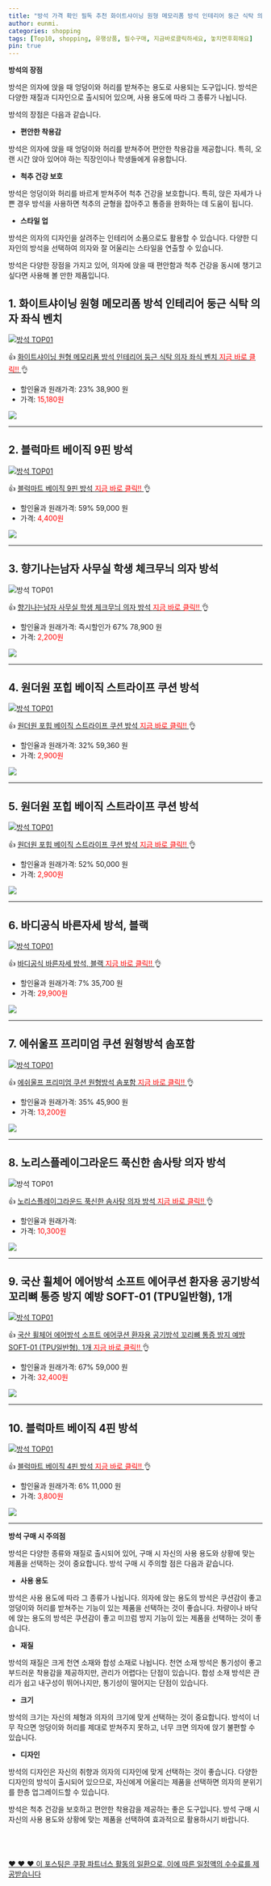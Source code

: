 ```yaml
---
title: "방석 가격 확인 필독 추천 화이트샤이닝 원형 메모리폼 방석 인테리어 둥근 식탁 의자 좌식 벤치 비교 장점 구매가이드"
author: eunmi.
categories: shopping
tags: [Top10, shopping, 유행상품, 필수구매, 지금바로클릭하세요, 놓치면후회해요]
pin: true
---
```

**방석의 장점**

방석은 의자에 앉을 때 엉덩이와 허리를 받쳐주는 용도로 사용되는 도구입니다. 방석은 다양한 재질과 디자인으로 출시되어 있으며, 사용 용도에 따라 그 종류가 나뉩니다.

방석의 장점은 다음과 같습니다.

* **편안한 착용감**

방석은 의자에 앉을 때 엉덩이와 허리를 받쳐주어 편안한 착용감을 제공합니다. 특히, 오랜 시간 앉아 있어야 하는 직장인이나 학생들에게 유용합니다.

* **척추 건강 보호**

방석은 엉덩이와 허리를 바르게 받쳐주어 척추 건강을 보호합니다. 특히, 앉은 자세가 나쁜 경우 방석을 사용하면 척추의 균형을 잡아주고 통증을 완화하는 데 도움이 됩니다.

* **스타일 업**

방석은 의자의 디자인을 살려주는 인테리어 소품으로도 활용할 수 있습니다. 다양한 디자인의 방석을 선택하여 의자와 잘 어울리는 스타일을 연출할 수 있습니다.

방석은 다양한 장점을 가지고 있어, 의자에 앉을 때 편안함과 척추 건강을 동시에 챙기고 싶다면 사용해 볼 만한 제품입니다.

   

## 1. 화이트샤이닝 원형 메모리폼 방석 인테리어 둥근 식탁 의자 좌식 벤치

[![방석 TOP01](https://thumbnail10.coupangcdn.com/thumbnails/remote/230x230ex/image/vendor_inventory/eda0/2b291f49208fb4069cac139fc29f7b4c09bc1d4556b618c06b1520e48113.jpg)](https://link.coupang.com/re/AFFSDP?lptag=AF3617701&subid=GithubCoopas&pageKey=6340735469&traceid=V0-153&itemId=7389655625&vendorItemId=80557702689)


👍 [화이트샤이닝 원형 메모리폼 방석 인테리어 둥근 식탁 의자 좌식 벤치 <font color=red> 지금 바로 클릭!! </font> ](https://link.coupang.com/re/AFFSDP?lptag=AF3617701&subid=GithubCoopas&pageKey=6340735469&traceid=V0-153&itemId=7389655625&vendorItemId=80557702689) 👌 


- 할인율과 원래가격: 23%  38,900   원
- 가격: <span style='color:red'>15,180원</span>

[![](/discount_price.png)](https://link.coupang.com/re/AFFSDP?lptag=AF3617701&subid=GithubCoopas&pageKey=6340735469&traceid=V0-153&itemId=7389655625&vendorItemId=80557702689)

---


   

## 2. 블럭마트 베이직 9핀 방석

[![방석 TOP01](https://thumbnail10.coupangcdn.com/thumbnails/remote/230x230ex/image/retail/images/2016/06/21/11/8/2887d110-72fc-4b0f-a7e8-8f29f29adb0d.jpg)](https://link.coupang.com/re/AFFSDP?lptag=AF3617701&subid=GithubCoopas&pageKey=4755174&traceid=V0-153&itemId=21620650&vendorItemId=3031572410)


👍 [블럭마트 베이직 9핀 방석 <font color=red> 지금 바로 클릭!! </font> ](https://link.coupang.com/re/AFFSDP?lptag=AF3617701&subid=GithubCoopas&pageKey=4755174&traceid=V0-153&itemId=21620650&vendorItemId=3031572410) 👌 


- 할인율과 원래가격: 59%  59,000   원
- 가격: <span style='color:red'>4,400원</span>

[![](/discount_price.png)](https://link.coupang.com/re/AFFSDP?lptag=AF3617701&subid=GithubCoopas&pageKey=4755174&traceid=V0-153&itemId=21620650&vendorItemId=3031572410)

---


   

## 3. 향기나는남자 사무실 학생 체크무늬 의자 방석

![방석 TOP01](https://thumbnail10.coupangcdn.com/thumbnails/remote/230x230ex/image/vendor_inventory/eb1f/4e523a6aa85e738f97261ee2e0383981902ff9a64d5a7a1c60f4a4d1f598.JPG)


👍 [향기나는남자 사무실 학생 체크무늬 의자 방석 <font color=red> 지금 바로 클릭!! </font> ](https://link.coupang.com/re/AFFSDP?lptag=AF3617701&subid=GithubCoopas&pageKey=307879374&traceid=V0-153&itemId=970776857&vendorItemId=5380142415) 👌 


- 할인율과 원래가격: 즉시할인가 67%  78,900   원
- 가격: <span style='color:red'>2,200원</span>

[![](/discount_price.png)](https://link.coupang.com/re/AFFSDP?lptag=AF3617701&subid=GithubCoopas&pageKey=307879374&traceid=V0-153&itemId=970776857&vendorItemId=5380142415)

---


   

## 4. 원더원 포힙 베이직 스트라이프 쿠션 방석

[![방석 TOP01](https://thumbnail9.coupangcdn.com/thumbnails/remote/230x230ex/image/vendor_inventory/8642/4143b6438327e4ea7aeb3ecabf94f68826a6f46550146a21aa33ac45b57e.jpg)](https://link.coupang.com/re/AFFSDP?lptag=AF3617701&subid=GithubCoopas&pageKey=256570935&traceid=V0-153&itemId=805817100&vendorItemId=85653842579)


👍 [원더원 포힙 베이직 스트라이프 쿠션 방석 <font color=red> 지금 바로 클릭!! </font> ](https://link.coupang.com/re/AFFSDP?lptag=AF3617701&subid=GithubCoopas&pageKey=256570935&traceid=V0-153&itemId=805817100&vendorItemId=85653842579) 👌 


- 할인율과 원래가격: 32%  59,360   원
- 가격: <span style='color:red'>2,900원</span>

[![](/discount_price.png)](https://link.coupang.com/re/AFFSDP?lptag=AF3617701&subid=GithubCoopas&pageKey=256570935&traceid=V0-153&itemId=805817100&vendorItemId=85653842579)

---


   

## 5. 원더원 포힙 베이직 스트라이프 쿠션 방석

[![방석 TOP01](https://thumbnail9.coupangcdn.com/thumbnails/remote/230x230ex/image/vendor_inventory/8642/4143b6438327e4ea7aeb3ecabf94f68826a6f46550146a21aa33ac45b57e.jpg)](https://link.coupang.com/re/AFFSDP?lptag=AF3617701&subid=GithubCoopas&pageKey=256570935&traceid=V0-153&itemId=805817100&vendorItemId=85653842579)


👍 [원더원 포힙 베이직 스트라이프 쿠션 방석 <font color=red> 지금 바로 클릭!! </font> ](https://link.coupang.com/re/AFFSDP?lptag=AF3617701&subid=GithubCoopas&pageKey=256570935&traceid=V0-153&itemId=805817100&vendorItemId=85653842579) 👌 


- 할인율과 원래가격: 52%  50,000   원
- 가격: <span style='color:red'>2,900원</span>

[![](/discount_price.png)](https://link.coupang.com/re/AFFSDP?lptag=AF3617701&subid=GithubCoopas&pageKey=256570935&traceid=V0-153&itemId=805817100&vendorItemId=85653842579)

---


   

## 6. 바디공식 바른자세 방석, 블랙

[![방석 TOP01](https://thumbnail6.coupangcdn.com/thumbnails/remote/230x230ex/image/retail/images/809069195964118-5fab0e47-a03e-4fc9-9939-01cfcb14f2af.jpg)](https://link.coupang.com/re/AFFSDP?lptag=AF3617701&subid=GithubCoopas&pageKey=1702985908&traceid=V0-153&itemId=2898137490&vendorItemId=70887117151)


👍 [바디공식 바른자세 방석, 블랙 <font color=red> 지금 바로 클릭!! </font> ](https://link.coupang.com/re/AFFSDP?lptag=AF3617701&subid=GithubCoopas&pageKey=1702985908&traceid=V0-153&itemId=2898137490&vendorItemId=70887117151) 👌 


- 할인율과 원래가격: 7%  35,700   원
- 가격: <span style='color:red'>29,900원</span>

[![](/discount_price.png)](https://link.coupang.com/re/AFFSDP?lptag=AF3617701&subid=GithubCoopas&pageKey=1702985908&traceid=V0-153&itemId=2898137490&vendorItemId=70887117151)

---


   

## 7. 에쉬울프 프리미엄 쿠션 원형방석 솜포함

[![방석 TOP01](https://thumbnail8.coupangcdn.com/thumbnails/remote/230x230ex/image/vendor_inventory/d358/db2dd06377a2f88d6a54e69fa955a1aaa9027d3263e201b815212271761f.jpg)](https://link.coupang.com/re/AFFSDP?lptag=AF3617701&subid=GithubCoopas&pageKey=7505801172&traceid=V0-153&itemId=19656754181&vendorItemId=87136872364)


👍 [에쉬울프 프리미엄 쿠션 원형방석 솜포함 <font color=red> 지금 바로 클릭!! </font> ](https://link.coupang.com/re/AFFSDP?lptag=AF3617701&subid=GithubCoopas&pageKey=7505801172&traceid=V0-153&itemId=19656754181&vendorItemId=87136872364) 👌 


- 할인율과 원래가격: 35%  45,900   원
- 가격: <span style='color:red'>13,200원</span>

[![](/discount_price.png)](https://link.coupang.com/re/AFFSDP?lptag=AF3617701&subid=GithubCoopas&pageKey=7505801172&traceid=V0-153&itemId=19656754181&vendorItemId=87136872364)

---


   

## 8. 노리스플레이그라운드 푹신한 솜사탕 의자 방석

![방석 TOP01](https://thumbnail10.coupangcdn.com/thumbnails/remote/230x230ex/image/vendor_inventory/2b1c/31677ab4efa5f381bb80920f8671e7967acec9fae5b559e13919af5450cd.JPG)


👍 [노리스플레이그라운드 푹신한 솜사탕 의자 방석 <font color=red> 지금 바로 클릭!! </font> ](https://link.coupang.com/re/AFFSDP?lptag=AF3617701&subid=GithubCoopas&pageKey=6382858878&traceid=V0-153&itemId=13569456496&vendorItemId=85726934273) 👌 


- 할인율과 원래가격: 
- 가격: <span style='color:red'>10,300원</span>

[![](/discount_price.png)](https://link.coupang.com/re/AFFSDP?lptag=AF3617701&subid=GithubCoopas&pageKey=6382858878&traceid=V0-153&itemId=13569456496&vendorItemId=85726934273)

---


   

## 9. 국산 휠체어 에어방석 소프트 에어쿠션 환자용 공기방석 꼬리뼈 통증 방지 예방 SOFT-01 (TPU일반형), 1개

[![방석 TOP01](https://thumbnail8.coupangcdn.com/thumbnails/remote/230x230ex/image/vendor_inventory/f7bd/2b0cbe7704ec253732647dc323eb69a38849b1c7297c1982c8234be8f6a8.jpg)](https://link.coupang.com/re/AFFSDP?lptag=AF3617701&subid=GithubCoopas&pageKey=7006629506&traceid=V0-153&itemId=17203057057&vendorItemId=87707837362)


👍 [국산 휠체어 에어방석 소프트 에어쿠션 환자용 공기방석 꼬리뼈 통증 방지 예방 SOFT-01 (TPU일반형), 1개 <font color=red> 지금 바로 클릭!! </font> ](https://link.coupang.com/re/AFFSDP?lptag=AF3617701&subid=GithubCoopas&pageKey=7006629506&traceid=V0-153&itemId=17203057057&vendorItemId=87707837362) 👌 


- 할인율과 원래가격: 67%  59,000   원
- 가격: <span style='color:red'>32,400원</span>

[![](/discount_price.png)](https://link.coupang.com/re/AFFSDP?lptag=AF3617701&subid=GithubCoopas&pageKey=7006629506&traceid=V0-153&itemId=17203057057&vendorItemId=87707837362)

---


   

## 10. 블럭마트 베이직 4핀 방석

[![방석 TOP01](https://thumbnail10.coupangcdn.com/thumbnails/remote/230x230ex/image/retail/images/2016/06/21/11/0/956d9bce-ce3e-44ca-a9bf-1cc52d1d2600.jpg)](https://link.coupang.com/re/AFFSDP?lptag=AF3617701&subid=GithubCoopas&pageKey=4755181&traceid=V0-153&itemId=21620709&vendorItemId=3031572594)


👍 [블럭마트 베이직 4핀 방석 <font color=red> 지금 바로 클릭!! </font> ](https://link.coupang.com/re/AFFSDP?lptag=AF3617701&subid=GithubCoopas&pageKey=4755181&traceid=V0-153&itemId=21620709&vendorItemId=3031572594) 👌 


- 할인율과 원래가격: 6%  11,000   원
- 가격: <span style='color:red'>3,800원</span>

[![](/discount_price.png)](https://link.coupang.com/re/AFFSDP?lptag=AF3617701&subid=GithubCoopas&pageKey=4755181&traceid=V0-153&itemId=21620709&vendorItemId=3031572594)

---
**방석 구매 시 주의점**

방석은 다양한 종류와 재질로 출시되어 있어, 구매 시 자신의 사용 용도와 상황에 맞는 제품을 선택하는 것이 중요합니다. 방석 구매 시 주의할 점은 다음과 같습니다.

* **사용 용도**

방석은 사용 용도에 따라 그 종류가 나뉩니다. 의자에 앉는 용도의 방석은 쿠션감이 좋고 엉덩이와 허리를 받쳐주는 기능이 있는 제품을 선택하는 것이 좋습니다. 차량이나 바닥에 앉는 용도의 방석은 쿠션감이 좋고 미끄럼 방지 기능이 있는 제품을 선택하는 것이 좋습니다.

* **재질**

방석의 재질은 크게 천연 소재와 합성 소재로 나뉩니다. 천연 소재 방석은 통기성이 좋고 부드러운 착용감을 제공하지만, 관리가 어렵다는 단점이 있습니다. 합성 소재 방석은 관리가 쉽고 내구성이 뛰어나지만, 통기성이 떨어지는 단점이 있습니다.

* **크기**

방석의 크기는 자신의 체형과 의자의 크기에 맞게 선택하는 것이 중요합니다. 방석이 너무 작으면 엉덩이와 허리를 제대로 받쳐주지 못하고, 너무 크면 의자에 앉기 불편할 수 있습니다.

* **디자인**

방석의 디자인은 자신의 취향과 의자의 디자인에 맞게 선택하는 것이 좋습니다. 다양한 디자인의 방석이 출시되어 있으므로, 자신에게 어울리는 제품을 선택하면 의자의 분위기를 한층 업그레이드할 수 있습니다.

방석은 척추 건강을 보호하고 편안한 착용감을 제공하는 좋은 도구입니다. 방석 구매 시 자신의 사용 용도와 상황에 맞는 제품을 선택하여 효과적으로 활용하시기 바랍니다.<br><br><br><br><br> [ ❤ ❤ ❤ 이 포스팅은 쿠팡 파트너스 활동의 일환으로, 이에 따른 일정액의 수수료를 제공받습니다](https://link.coupang.com/a/bcEFyh)